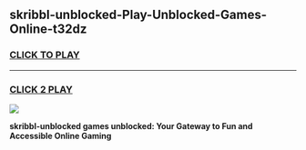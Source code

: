 
## skribbl-unblocked-Play-Unblocked-Games-Online-t32dz
<h3>
<a href="https://premium76.site?title=skribbl-unblocked&ref=25A">CLICK TO PLAY</a></h3>
<hr>

<h3>
<a href="https://premium76.site?title=skribbl-unblocked&ref=25A">CLICK 2 PLAY</a>
  
</h3>

<a href="https://premium76.site?title=skribbl-unblocked&ref=25A"><img src="https://clearcache.store/games.png"></a>


**skribbl-unblocked games unblocked: Your Gateway to Fun and Accessible Online Gaming**
